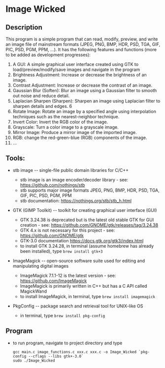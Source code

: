 # Image Wicked
## Description
This program is a simple program that can read, modify, preview, and write an image file of mainstream formats
(JPEG, PNG, BMP, HDR, PSD, TGA, GIF, PIC, PSD, PGM, PPM, ...). It has the following features and functions (more to be added as
development progresses):
1. A GUI: A simple graphical user interface created using GTK to load/preview/modify/save images and navigate in the program
2. Brightness Adjustment: Increase or decrease the brightness of an image.
3. Contrast Adjustment: Increase or decrease the contrast of an image.
4. Gaussian Blur (Soften): Blur an image using a Gaussian filter to smooth out noise and
reduce detail.
5. Laplacian Sharpen (Sharpen): Sharpen an image using Laplacian filter to sharpen details and edges. 6
6. Rotate Image: Rotate an image by a specified angle using interpolation techniques such as
the nearest-neighbor technique.
7. Invert Color: Invert the RGB color of the image.
8. Grayscale: Turn a color image to a grayscale image.
9. Mirror Image: Produce a mirror image of the imported image.
10. RGB: change the red-green-blue (RGB) components of the image.
11. ...

## Tools:
- stb image -- single-file public domain libraries for C/C++
  - stb image is an image encoder/decoder library - see: https://github.com/nothings/stb
  - stb supports major image formats JPEG, PNG, BMP, HDR, PSD, TGA, GIF, PIC, PSD, PGM, PPM
  - stb documentation: https://nothings.org/stb/stb_h.html


- GTK (GIMP Toolkit) -- toolkit for creating graphical user interface (GUI)
  - GTK 3.24.38 is deprecated but is the latest old stable GTK for GUI creation -
    see: https://github.com/GNOME/gtk/releases/tag/3.24.38
  - GTK 4.x is not necessary for this project - see: https://github.com/GNOME/gtk
  - GTK-3.0 documentation https://docs.gtk.org/gtk3/index.html
  - to install GTK 3.24.28, in terminal (assume homebrew has already been installed), type `brew install gtk+3`


- ImageMagick -- open-source software suite used for editing and manipulating digital images
  - ImageMagick 7.1.1-12 is the latest version - see: https://github.com/ImageMagick
  - ImageMagick is primarily written in C++ but has a C API called MagickWand
  - to install ImageMagick, in terminal, type `brew install imagemagick`


- PkgConfig -- package search and retrieval tool for UNIX-like OS
  - in terminal, type `brew install pkg-config`

## Program
- to run program, navigate to project directory and type
  ```
  gcc main.c image_functions.c xxx.c xxx.c -o Image_Wicked `pkg-config --cflags --libs gtk+-3.0`
  sudo ./Image_Wicked
  ```
